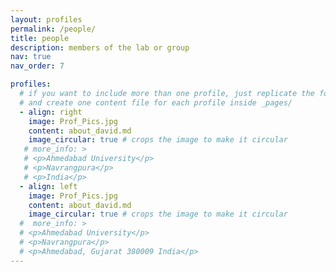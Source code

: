```yaml
---
layout: profiles
permalink: /people/
title: people
description: members of the lab or group
nav: true
nav_order: 7

profiles:
  # if you want to include more than one profile, just replicate the following block
  # and create one content file for each profile inside _pages/
  - align: right
    image: Prof_Pics.jpg
    content: about_david.md
    image_circular: true # crops the image to make it circular
   # more_info: >
   # <p>Ahmedabad University</p>
   # <p>Navrangpura</p>
   # <p>India</p>
  - align: left
    image: Prof_Pics.jpg
    content: about_david.md
    image_circular: true # crops the image to make it circular
  #  more_info: >
  # <p>Ahmedabad University</p>
  # <p>Navrangpura</p>
  # <p>Ahmedabad, Gujarat 380009 India</p>
---
```

